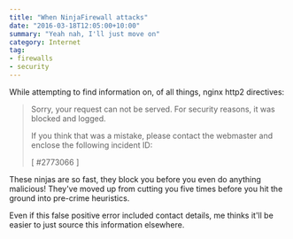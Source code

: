 ```yaml
---
title: "When NinjaFirewall attacks"
date: "2016-03-18T12:05:00+10:00"
summary: "Yeah nah, I'll just move on"
category: Internet
tag:
- firewalls
- security
---
```

While attempting to find information on, of all things, nginx http2 directives:

> Sorry, your request can not be served.
> For security reasons, it was blocked and logged.
>
> If you think that was a mistake, please contact the
> webmaster and enclose the following incident ID:
>
>[ #2773066 ]

These ninjas are so fast, they block you before you even do anything malicious! They've moved up from cutting you five times before you hit the ground into pre-crime heuristics.

Even if this false positive error included contact details, me thinks it'll be easier to just source this information elsewhere.

